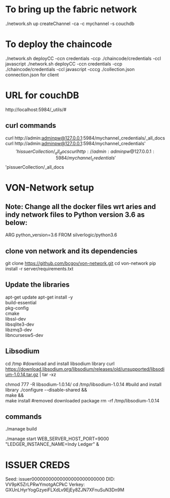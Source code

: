 # To bring up the fabric network

./network.sh up createChannel -ca -c mychannel -s couchdb

# To deploy the chaincode


./network.sh deployCC -ccn credentials -ccp ./chaincode/credentials -ccl javascript
./network.sh deployCC -ccn credentials -ccp ./chaincode/credentials -ccl javascript -cccg ./collection.json 
connection.json for client

# URL for couchDB

http://localhost:5984/_utils/#
## curl commands
curl http://admin:adminpw@127.0.0.1:5984/mychannel_credentials/_all_docs
curl http://admin:adminpw@127.0.0.1:5984/mychannel_credentials'$$'hissuerCollection/_all_docs
curl http://admin:adminpw@127.0.0.1:5984/mychannel_credentials'$$'pissuerCollection/_all_docs

# VON-Network setup
## Note: Change all the docker files wrt aries and indy network files to  Python version 3.6 as below:
ARG python_version=3.6
FROM  silverlogic/python3.6

## clone von network and its dependencies
git clone https://github.com/bcgov/von-network.git
cd von-network
pip install -r server/requirements.txt

## Update the libraries
apt-get update
apt-get install -y \
   build-essential \
   pkg-config \
   cmake \
   libssl-dev \
   libsqlite3-dev \
   libzmq3-dev \
   libncursesw5-dev

## Libsodium 

cd /tmp
#download and install libsodium library
curl https://download.libsodium.org/libsodium/releases/old/unsupported/libsodium-1.0.14.tar.gz | tar -xz

chmod 777 -R libsodium-1.0.14/
cd /tmp/libsodium-1.0.14
#build and install library
./configure --disable-shared && \
   make && \
   make install
#removed downloaded package
rm -rf /tmp/libsodium-1.0.14


## commands
 ./manage build

 ./manage start WEB_SERVER_HOST_PORT=9000 "LEDGER_INSTANCE_NAME=Indy Ledger" &

# ISSUER CREDS 
Seed: issuer00000000000000000000000000
DID: VV9pK5ZrLPRwYmotgACPkC
Verkey: GXUnLHyrYogGzyeiFLXdLv9EjEy8ZJN7XFnuSuN3Dn9M

